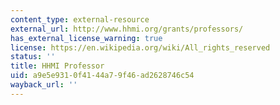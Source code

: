 ```yaml
---
content_type: external-resource
external_url: http://www.hhmi.org/grants/professors/
has_external_license_warning: true
license: https://en.wikipedia.org/wiki/All_rights_reserved
status: ''
title: HHMI Professor
uid: a9e5e931-0f41-44a7-9f46-ad2628746c54
wayback_url: ''
---
```

